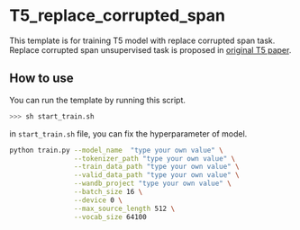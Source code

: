 # T5_replace_corrupted_span
This template is for training T5 model with replace corrupted span task.  
Replace corrupted span unsupervised task is proposed in [original T5 paper](https://arxiv.org/abs/1910.10683).  

## How to use
You can run the template by running this script.  
```bash
>>> sh start_train.sh
```
in `start_train.sh` file, you can fix the hyperparameter of model.  
```bash
python train.py --model_name  "type your own value" \
                --tokenizer_path "type your own value" \
                --train_data_path "type your own value" \
                --valid_data_path "type your own value" \
                --wandb_project "type your own value" \
                --batch_size 16 \
                --device 0 \
                --max_source_length 512 \
                --vocab_size 64100
                
```